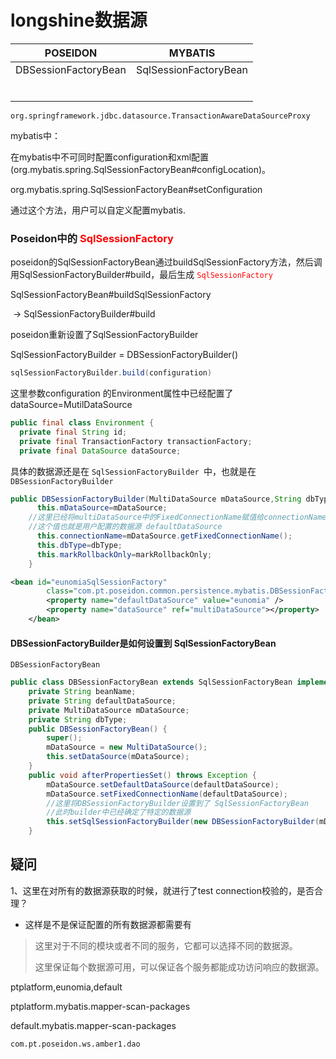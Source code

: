 # longshine数据源

 

| POSEIDON             | MYBATIS               |
| -------------------- | --------------------- |
| DBSessionFactoryBean | SqlSessionFactoryBean |
|                      |                       |
|                      |                       |
|                      |                       |
|                      |                       |
|                      |                       |
|                      |                       |



`org.springframework.jdbc.datasource.TransactionAwareDataSourceProxy`

mybatis中：

在mybatis中不可同时配置configuration和xml配置(org.mybatis.spring.SqlSessionFactoryBean#configLocation)。

org.mybatis.spring.SqlSessionFactoryBean#setConfiguration

通过这个方法，用户可以自定义配置mybatis.



### Poseidon中的<font color="red"> SqlSessionFactory </font>

poseidon的SqlSessionFactoryBean通过buildSqlSessionFactory方法，然后调用SqlSessionFactoryBuilder#build，最后生成<font color="red" > `SqlSessionFactory` </font>



SqlSessionFactoryBean#buildSqlSessionFactory

​		-> SqlSessionFactoryBuilder#build

poseidon重新设置了SqlSessionFactoryBuilder 

SqlSessionFactoryBuilder = DBSessionFactoryBuilder()

```java
sqlSessionFactoryBuilder.build(configuration)
```

这里参数configuration 的Environment属性中已经配置了dataSource=MutilDataSource

```java
public final class Environment {
  private final String id;
  private final TransactionFactory transactionFactory;
  private final DataSource dataSource;
```



具体的数据源还是在 `SqlSessionFactoryBuilder `中，也就是在`DBSessionFactoryBuilder`

```java
public DBSessionFactoryBuilder(MultiDataSource mDataSource,String dbType, boolean markRollbackOnly) {
      this.mDataSource=mDataSource;
    //这里已经将multiDataSource中的FixedConnectionName赋值给connectionName，
    //这个值也就是用户配置的数据源 defaultDataSource
	  this.connectionName=mDataSource.getFixedConnectionName();
      this.dbType=dbType;
      this.markRollbackOnly=markRollbackOnly;
	}
```

```xml
<bean id="eunomiaSqlSessionFactory"
		class="com.pt.poseidon.common.persistence.mybatis.DBSessionFactoryBean">
		<property name="defaultDataSource" value="eunomia" />
		<property name="dataSource" ref="multiDataSource"></property>
	</bean>
```



#### DBSessionFactoryBuilder是如何设置到 SqlSessionFactoryBean

`DBSessionFactoryBean` 

```java
public class DBSessionFactoryBean extends SqlSessionFactoryBean implements BeanNameAware, ApplicationContextAware {
	private String beanName;
	private String defaultDataSource;
	private MultiDataSource mDataSource;
	private String dbType;
	public DBSessionFactoryBean() {
		super();
		mDataSource = new MultiDataSource();
		this.setDataSource(mDataSource);
	}
	public void afterPropertiesSet() throws Exception {
		mDataSource.setDefaultDataSource(defaultDataSource);
		mDataSource.setFixedConnectionName(defaultDataSource);
		//这里将DBSessionFactoryBuilder设置到了 SqlSessionFactoryBean
        //此时builder中已经确定了特定的数据源
		this.setSqlSessionFactoryBuilder(new DBSessionFactoryBuilder(mDataSource, dbType, markRollbackOnly));
	}

```



## 疑问

1、这里在对所有的数据源获取的时候，就进行了test connection校验的，是否合理？

-  这样是不是保证配置的所有数据源都需要有

> 这里对于不同的模块或者不同的服务，它都可以选择不同的数据源。
>
> 这里保证每个数据源可用，可以保证各个服务都能成功访问响应的数据源。





ptplatform,eunomia,default

ptplatform.mybatis.mapper-scan-packages

default.mybatis.mapper-scan-packages



```
com.pt.poseidon.ws.amber1.dao
```